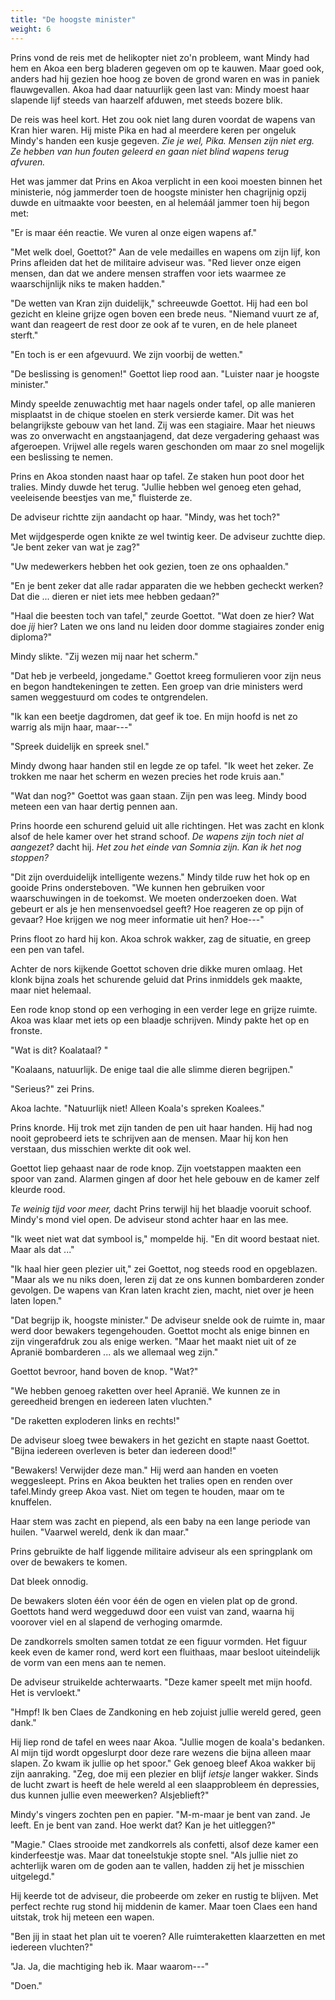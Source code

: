 ```yaml
---
title: "De hoogste minister"
weight: 6
---
```


Prins vond de reis met de helikopter niet zo'n probleem, want Mindy had hem en Akoa een berg bladeren gegeven om op te kauwen. Maar goed ook, anders had hij gezien hoe hoog ze boven de grond waren en was in paniek flauwgevallen. Akoa had daar natuurlijk geen last van: Mindy moest haar slapende lijf steeds van haarzelf afduwen, met steeds bozere blik.

De reis was heel kort. Het zou ook niet lang duren voordat de wapens van Kran hier waren. Hij miste Pika en had al meerdere keren per ongeluk Mindy's handen een kusje gegeven. _Zie je wel, Pika. Mensen zijn niet erg. Ze hebben van hun fouten geleerd en gaan niet blind wapens terug afvuren._

Het was jammer dat Prins en Akoa verplicht in een kooi moesten binnen het ministerie, nóg jammerder toen de hoogste minister hen chagrijnig opzij duwde en uitmaakte voor beesten, en al helemáál jammer toen hij begon met: 

"Er is maar één reactie. We vuren al onze eigen wapens af."

"Met welk doel, Goettot?" Aan de vele medailles en wapens om zijn lijf, kon Prins afleiden dat het de militaire adviseur was. "Red liever onze eigen mensen, dan dat we andere mensen straffen voor iets waarmee ze waarschijnlijk niks te maken hadden."

"De wetten van Kran zijn duidelijk," schreeuwde Goettot. Hij had een bol gezicht en kleine grijze ogen boven een brede neus. "Niemand vuurt ze af, want dan reageert de rest door ze ook af te vuren, en de hele planeet sterft."

"En toch is er een afgevuurd. We zijn voorbij de wetten."

"De beslissing is genomen!" Goettot liep rood aan. "Luister naar je hoogste minister."

Mindy speelde zenuwachtig met haar nagels onder tafel, op alle manieren misplaatst in de chique stoelen en sterk versierde kamer. Dit was het belangrijkste gebouw van het land. Zij was een stagiaire. Maar het nieuws was zo onverwacht en angstaanjagend, dat deze vergadering gehaast was afgeroepen. Vrijwel alle regels waren geschonden om maar zo snel mogelijk een beslissing te nemen.

Prins en Akoa stonden naast haar op tafel. Ze staken hun poot door het tralies. Mindy duwde het terug. "Jullie hebben wel genoeg eten gehad, veeleisende beestjes van me," fluisterde ze.

De adviseur richtte zijn aandacht op haar. "Mindy, was het toch?" 

Met wijdgesperde ogen knikte ze wel twintig keer. De adviseur zuchtte diep. "Je bent zeker van wat je zag?"

"Uw medewerkers hebben het ook gezien, toen ze ons ophaalden."

"En je bent zeker dat alle radar apparaten die we hebben gecheckt werken? Dat die ... dieren er niet iets mee hebben gedaan?"

"Haal die beesten toch van tafel," zeurde Goettot. "Wat doen ze hier? Wat doe _jij_ hier? Laten we ons land nu leiden door domme stagiaires zonder enig diploma?"

Mindy slikte. "Zij wezen mij naar het scherm."

"Dat heb je verbeeld, jongedame." Goettot kreeg formulieren voor zijn neus en begon handtekeningen te zetten. Een groep van drie ministers werd samen weggestuurd om codes te ontgrendelen.

"Ik kan een beetje dagdromen, dat geef ik toe. En mijn hoofd is net zo warrig als mijn haar, maar---"

"Spreek duidelijk en spreek snel." 

Mindy dwong haar handen stil en legde ze op tafel. "Ik weet het zeker. Ze trokken me naar het scherm en wezen precies het rode kruis aan."

"Wat dan nog?" Goettot was gaan staan. Zijn pen was leeg. Mindy bood meteen een van haar dertig pennen aan.

Prins hoorde een schurend geluid uit alle richtingen. Het was zacht en klonk alsof de hele kamer over het strand schoof. _De wapens zijn toch niet al aangezet?_ dacht hij. _Het zou het einde van Somnia zijn. Kan ik het nog stoppen?_

"Dit zijn overduidelijk intelligente wezens." Mindy tilde ruw het hok op en gooide Prins ondersteboven. "We kunnen hen gebruiken voor waarschuwingen in de toekomst. We moeten onderzoeken doen. Wat gebeurt er als je hen mensenvoedsel geeft? Hoe reageren ze op pijn of gevaar? Hoe krijgen we nog meer informatie uit hen? Hoe---"

Prins floot zo hard hij kon. Akoa schrok wakker, zag de situatie, en greep een pen van tafel. 

Achter de nors kijkende Goettot schoven drie dikke muren omlaag. Het klonk bijna zoals het schurende geluid dat Prins inmiddels gek maakte, maar niet helemaal.

Een rode knop stond op een verhoging in een verder lege en grijze ruimte. Akoa was klaar met iets op een blaadje schrijven. Mindy pakte het op en fronste. 

"Wat is dit? Koalataal? "

"Koalaans, natuurlijk. De enige taal die alle slimme dieren begrijpen."

"Serieus?" zei Prins.

Akoa lachte. "Natuurlijk niet! Alleen Koala's spreken Koalees."

Prins knorde. Hij trok met zijn tanden de pen uit haar handen. Hij had nog nooit geprobeerd iets te schrijven aan de mensen. Maar hij kon hen verstaan, dus misschien werkte dit ook wel.

Goettot liep gehaast naar de rode knop. Zijn voetstappen maakten een spoor van zand. Alarmen gingen af door het hele gebouw en de kamer zelf kleurde rood.

_Te weinig tijd voor meer,_ dacht Prins terwijl hij het blaadje vooruit schoof. Mindy's mond viel open. De adviseur stond achter haar en las mee.

"Ik weet niet wat dat symbool is," mompelde hij. "En dit woord bestaat niet. Maar als dat ..." 

"Ik haal hier geen plezier uit," zei Goettot, nog steeds rood en opgeblazen. "Maar als we nu niks doen, leren zij dat ze ons kunnen bombarderen zonder gevolgen. De wapens van Kran laten kracht zien, macht, niet over je heen laten lopen."

"Dat begrijp ik, hoogste minister." De adviseur snelde ook de ruimte in, maar werd door bewakers tegengehouden. Goettot mocht als enige binnen en zijn vingerafdruk zou als enige werken. "Maar het maakt niet uit of ze Apranië bombarderen ... als we allemaal weg zijn."

Goettot bevroor, hand boven de knop. "Wat?"

"We hebben genoeg raketten over heel Apranië. We kunnen ze in gereedheid brengen en iedereen laten vluchten."

"De raketten exploderen links en rechts!"

De adviseur sloeg twee bewakers in het gezicht en stapte naast Goettot. "Bijna iedereen overleven is beter dan iedereen dood!"

"Bewakers! Verwijder deze man." Hij werd aan handen en voeten weggesleept. Prins en Akoa beukten het tralies open en renden over tafel.Mindy greep Akoa vast. Niet om tegen te houden, maar om te knuffelen.

Haar stem was zacht en piepend, als een baby na een lange periode van huilen. "Vaarwel wereld, denk ik dan maar."

Prins gebruikte de half liggende militaire adviseur als een springplank om over de bewakers te komen.

Dat bleek onnodig.

De bewakers sloten één voor één de ogen en vielen plat op de grond. Goettots hand werd weggeduwd door een vuist van zand, waarna hij voorover viel en al slapend de verhoging omarmde.

De zandkorrels smolten samen totdat ze een figuur vormden. Het figuur keek even de kamer rond, werd kort een fluithaas, maar besloot uiteindelijk de vorm van een mens aan te nemen.

De adviseur struikelde achterwaarts. "Deze kamer speelt met mijn hoofd. Het is vervloekt."

"Hmpf! Ik ben Claes de Zandkoning en heb zojuist jullie wereld gered, geen dank."

Hij liep rond de tafel en wees naar Akoa. "Jullie mogen de koala's bedanken. Al mijn tijd wordt opgeslurpt door deze rare wezens die bijna alleen maar slapen. Zo kwam ik jullie op het spoor." Gek genoeg bleef Akoa wakker bij zijn aanraking. "Zeg, doe mij een plezier en blijf _ietsje_ langer wakker. Sinds de lucht zwart is heeft de hele wereld al een slaapprobleem én depressies, dus kunnen jullie even meewerken? Alsjeblieft?"

Mindy's vingers zochten pen en papier. "M-m-maar je bent van zand. Je leeft. En je bent van zand. Hoe werkt dat? Kan je het uitleggen?"

"Magie." Claes strooide met zandkorrels als confetti, alsof deze kamer een kinderfeestje was. Maar dat toneelstukje stopte snel. "Als jullie niet zo achterlijk waren om de goden aan te vallen, hadden zij het je misschien uitgelegd."

Hij keerde tot de adviseur, die probeerde om zeker en rustig te blijven. Met perfect rechte rug stond hij middenin de kamer. Maar toen Claes een hand uitstak, trok hij meteen een wapen.

"Ben jij in staat het plan uit te voeren? Alle ruimteraketten klaarzetten en met iedereen vluchten?"

"Ja. Ja, die machtiging heb ik. Maar waarom---"

"Doen."